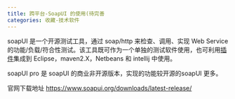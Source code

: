 ```yaml
---
title: 跨平台-SoapUI 的使用(待完善
categories: 收藏-技术软件
---
```


soapUI 是一个开源测试工具，通过 soap/http 来检查、调用、实现 Web Service 的功能/负载/符合性测试。该工具既可作为一个单独的测试软件使用，也可利用[插件](http://baike.so.com/doc/1483288-1568456.html)集成到 Eclipse，maven2.X，Netbeans 和 intellij 中使用。

soapUI pro 是 soapUI 的商业非开源版本，实现的功能较开源的soapUI 更多。

官网下载地址
<https://www.soapui.org/downloads/latest-release/>
